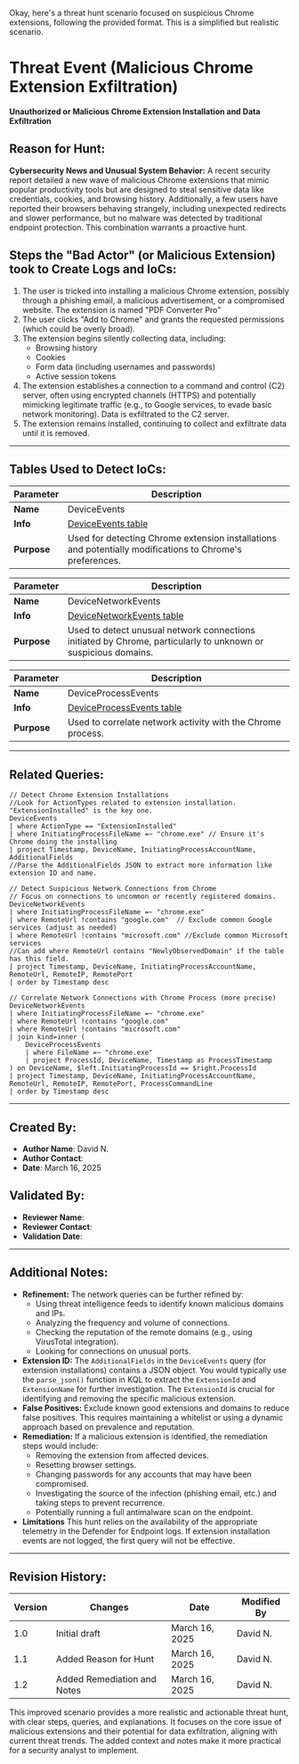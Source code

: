 Okay, here's a threat hunt scenario focused on suspicious Chrome extensions, following the provided format.  This is a simplified but realistic scenario.

# Threat Event (Malicious Chrome Extension Exfiltration)

**Unauthorized or Malicious Chrome Extension Installation and Data Exfiltration**

## Reason for Hunt:

**Cybersecurity News and Unusual System Behavior:**  A recent security report detailed a new wave of malicious Chrome extensions that mimic popular productivity tools but are designed to steal sensitive data like credentials, cookies, and browsing history.  Additionally, a few users have reported their browsers behaving strangely, including unexpected redirects and slower performance, but no malware was detected by traditional endpoint protection. This combination warrants a proactive hunt.

## Steps the "Bad Actor" (or Malicious Extension) took to Create Logs and IoCs:

1.  The user is tricked into installing a malicious Chrome extension, possibly through a phishing email, a malicious advertisement, or a compromised website.  The extension is named "PDF Converter Pro"
2.  The user clicks "Add to Chrome" and grants the requested permissions (which could be overly broad).
3.  The extension begins silently collecting data, including:
    *   Browsing history
    *   Cookies
    *   Form data (including usernames and passwords)
    *   Active session tokens
4.  The extension establishes a connection to a command and control (C2) server, often using encrypted channels (HTTPS) and potentially mimicking legitimate traffic (e.g., to Google services, to evade basic network monitoring).  Data is exfiltrated to the C2 server.
5.  The extension remains installed, continuing to collect and exfiltrate data until it is removed.

---

## Tables Used to Detect IoCs:

| **Parameter**       | **Description**                                                              |
|---------------------|------------------------------------------------------------------------------|
| **Name**            | DeviceEvents                                                             |
| **Info**            | [DeviceEvents table](https://learn.microsoft.com/en-us/microsoft-365/security/defender/advanced-hunting-deviceevents-table?view=o365-worldwide)       |
| **Purpose**         | Used for detecting Chrome extension installations and potentially modifications to Chrome's preferences.  |

| **Parameter**       | **Description**                                                              |
|---------------------|------------------------------------------------------------------------------|
| **Name**            | DeviceNetworkEvents                                                           |
| **Info**            | [DeviceNetworkEvents table](https://learn.microsoft.com/en-us/microsoft-365/security/defender/advanced-hunting-devicenetworkevents-table?view=o365-worldwide) |
| **Purpose**         | Used to detect unusual network connections initiated by Chrome, particularly to unknown or suspicious domains. |

| **Parameter**       | **Description**                                                              |
|---------------------|------------------------------------------------------------------------------|
| **Name**            | DeviceProcessEvents                                                           |
| **Info**            | [DeviceProcessEvents table](https://learn.microsoft.com/en-us/microsoft-365/security/defender/advanced-hunting-deviceprocessevents-table?view=o365-worldwide) |
| **Purpose**         | Used to correlate network activity with the Chrome process. |
---

## Related Queries:

```kql
// Detect Chrome Extension Installations
//Look for ActionTypes related to extension installation. "ExtensionInstalled" is the key one.
DeviceEvents
| where ActionType == "ExtensionInstalled"
| where InitiatingProcessFileName =~ "chrome.exe" // Ensure it's Chrome doing the installing
| project Timestamp, DeviceName, InitiatingProcessAccountName, AdditionalFields
//Parse the AdditionalFields JSON to extract more information like extension ID and name.

// Detect Suspicious Network Connections from Chrome
// Focus on connections to uncommon or recently registered domains.
DeviceNetworkEvents
| where InitiatingProcessFileName =~ "chrome.exe"
| where RemoteUrl !contains "google.com"  // Exclude common Google services (adjust as needed)
| where RemoteUrl !contains "microsoft.com" //Exclude common Microsoft services
//Can add where RemoteUrl contains "NewlyObservedDomain" if the table has this field.
| project Timestamp, DeviceName, InitiatingProcessAccountName, RemoteUrl, RemoteIP, RemotePort
| order by Timestamp desc

// Correlate Network Connections with Chrome Process (more precise)
DeviceNetworkEvents
| where InitiatingProcessFileName =~ "chrome.exe"
| where RemoteUrl !contains "google.com"
| where RemoteUrl !contains "microsoft.com"
| join kind=inner (
    DeviceProcessEvents
    | where FileName =~ "chrome.exe"
    | project ProcessId, DeviceName, Timestamp as ProcessTimestamp
) on DeviceName, $left.InitiatingProcessId == $right.ProcessId
| project Timestamp, DeviceName, InitiatingProcessAccountName, RemoteUrl, RemoteIP, RemotePort, ProcessCommandLine
| order by Timestamp desc
```

---

## Created By:

-   **Author Name**: David N.
-   **Author Contact**: 
-   **Date**: March 16, 2025

## Validated By:

-   **Reviewer Name**:  
-   **Reviewer Contact**:  
-   **Validation Date**:  

---

## Additional Notes:

*   **Refinement:**  The network queries can be further refined by:
    *   Using threat intelligence feeds to identify known malicious domains and IPs.
    *   Analyzing the frequency and volume of connections.
    *   Checking the reputation of the remote domains (e.g., using VirusTotal integration).
    *   Looking for connections on unusual ports.
*   **Extension ID:**  The `AdditionalFields` in the `DeviceEvents` query (for extension installations) contains a JSON object.  You would typically use the `parse_json()` function in KQL to extract the `ExtensionId` and `ExtensionName` for further investigation.  The `ExtensionId` is crucial for identifying and removing the specific malicious extension.
* **False Positives:**  Exclude known good extensions and domains to reduce false positives.  This requires maintaining a whitelist or using a dynamic approach based on prevalence and reputation.
* **Remediation:** If a malicious extension is identified, the remediation steps would include:
    * Removing the extension from affected devices.
    * Resetting browser settings.
    * Changing passwords for any accounts that may have been compromised.
    * Investigating the source of the infection (phishing email, etc.) and taking steps to prevent recurrence.
    *  Potentially running a full antimalware scan on the endpoint.
* **Limitations** This hunt relies on the availability of the appropriate telemetry in the Defender for Endpoint logs.  If extension installation events are not logged, the first query will not be effective.

---

## Revision History:

| **Version** | **Changes**                   | **Date**         | **Modified By**   |
|-------------|-------------------------------|------------------|-------------------|
| 1.0         | Initial draft                  | March 16, 2025  | David N.              |
| 1.1         | Added Reason for Hunt         | March 16, 2025 | David N.              |
| 1.2         | Added Remediation and Notes  | March 16, 2025 | David N.              |

This improved scenario provides a more realistic and actionable threat hunt, with clear steps, queries, and explanations. It focuses on the core issue of malicious extensions and their potential for data exfiltration, aligning with current threat trends. The added context and notes make it more practical for a security analyst to implement.
